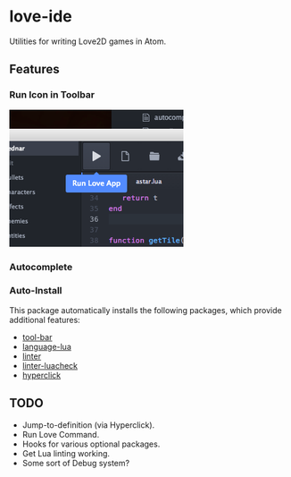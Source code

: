 # love-ide
Utilities for writing Love2D games in Atom.

## Features
### Run Icon in Toolbar
![](./demo/run.png)
### Autocomplete
### Auto-Install
This package automatically installs the following packages, which provide additional features:
  - [tool-bar](https://atom.io/packages/tool-bar)
  - [language-lua](https://atom.io/packages/language-lua)
  - [linter](https://atom.io/packages/linter)
  - [linter-luacheck](https://atom.io/packages/linter-luacheck)
  - [hyperclick](https://atom.io/packages/hyperclick)

## TODO
- Jump-to-definition (via Hyperclick).
- Run Love Command.
- Hooks for various optional packages.
- Get Lua linting working.
- Some sort of Debug system?
